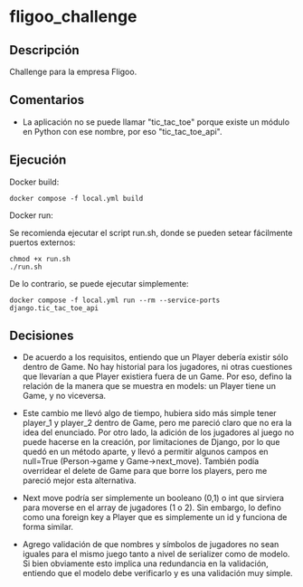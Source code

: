 # fligoo_challenge

## Descripción

Challenge para la empresa Fligoo.
 
## Comentarios

* La aplicación no se puede llamar "tic_tac_toe" porque existe un módulo en Python con ese nombre, por eso "tic_tac_toe_api".


## Ejecución

Docker build:

```
docker compose -f local.yml build
```

Docker run:

Se recomienda ejecutar el script run.sh, donde se pueden setear fácilmente puertos externos:

```
chmod +x run.sh
./run.sh
```

De lo contrario, se puede ejecutar simplemente:

```
docker compose -f local.yml run --rm --service-ports django.tic_tac_toe_api
```

## Decisiones

* De acuerdo a los requisitos, entiendo que un Player debería existir sólo dentro de Game. No hay historial para los jugadores, ni otras cuestiones que llevarían a que Player existiera fuera de un Game. Por eso, defino la relación de la manera que se muestra en models: un Player tiene un Game, y no viceversa.

* Este cambio me llevó algo de tiempo, hubiera sido más simple tener player_1 y player_2 dentro de Game, pero me pareció claro que no era la idea del enunciado. Por otro lado, la adición de los jugadores al juego no puede hacerse en la creación, por limitaciones de Django, por lo que quedó en un método aparte, y llevó a permitir algunos campos en null=True (Person->game y Game->next_move). También podía overridear el delete de Game para que borre los players, pero me pareció mejor esta alternativa.

* Next move podría ser simplemente un booleano (0,1) o int que sirviera para moverse en el array de jugadores (1 o 2). Sin embargo, lo defino como una foreign key a Player que es simplemente un id y funciona de forma similar.

* Agrego validación de que nombres y símbolos de jugadores no sean iguales para el mismo juego tanto a nivel de serializer como de modelo. Si bien obviamente esto implica una redundancia en la validación, entiendo que el modelo debe verificarlo y es una validación muy simple.